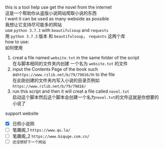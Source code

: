 this is a tool help use get the novel from the internet  
这是一个帮助你从盗版小说网站爬取小说的东西  
I want it can be used as many webside as possible  
我想让它支持尽可能多的网站  
use `python 3.7.3` with `beautifulsoup` and `requests`  
用 `python 3.7.3` 版本  和 `beautifulsoup`， `requests` 这两个库  
how to use:  
如何使用  
1. creat a file named `website.txt` in the same folder of the script  
  在与脚本相同的文件夹内创建 一个名为 `website.txt` 的文件  
2. input the Contents Page of the book such as`https://www.rzlib.net/b/79/79816/`in to the file  
  在此刚创建的文件夹内写入小说的目录页例如`https://www.rzlib.net/b/79/79816/`  
3. run this script and then it will creat a file called `novel.txt`  
  启动这个脚本然后这个脚本会创建一个名为`novel.txt`的文件这就是你想要的小说了  

 support website
- [x] 日照小说网
- [ ] 笔趣阁_1 `https://www.qu.la/`
- [ ] 笔趣阁_2 `https://www.biquge.com.cn/`
- [ ] `还没想好下一个网站`
